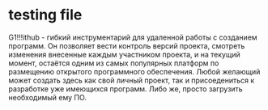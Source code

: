 # testing file

G1!!!ithub - гибкий инструментарий для удаленной работы с созданием программ. Он позволяет вести контроль версий проекта, смотреть изменения внесенные каждым участником проекта, и на текущий момент, остаётся одним из самых популярных платформ по размещению открытого программного обеспечения. Любой желающий может создать здесь как свой личный проект, так и присоедениться к разработке уже имеющихся программ. Либо же, просто загрузить необходимый ему ПО.
